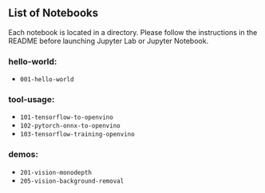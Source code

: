 ## List of Notebooks

Each notebook is located in a directory. Please follow the instructions in the README before launching Jupyter Lab or Jupyter Notebook.

### hello-world:

- `001-hello-world`

### tool-usage:

- `101-tensorflow-to-openvino`
- `102-pytorch-onnx-to-openvino`
- `103-tensorflow-training-openvino`

### demos:

- `201-vision-monodepth`
- `205-vision-background-removal` 
